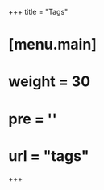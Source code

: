 +++
title = "Tags"
# [menu.main]
#  weight = 30
#  pre = '<i class="fas fa-fw fa-tags"></i>'
#  url = "tags"
+++
